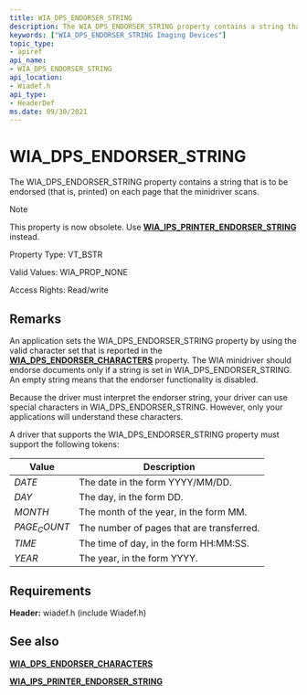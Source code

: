 ```yaml
---
title: WIA_DPS_ENDORSER_STRING
description: The WIA_DPS_ENDORSER_STRING property contains a string that is to be endorsed (that is, printed) on each page that the minidriver scans.
keywords: ["WIA_DPS_ENDORSER_STRING Imaging Devices"]
topic_type:
- apiref
api_name:
- WIA_DPS_ENDORSER_STRING
api_location:
- Wiadef.h
api_type:
- HeaderDef
ms.date: 09/30/2021
---
```


# WIA_DPS_ENDORSER_STRING

The WIA_DPS_ENDORSER_STRING property contains a string that is to be endorsed (that is, printed) on each page that the minidriver scans.

> [!NOTE]
> This property is now obsolete. Use [**WIA_IPS_PRINTER_ENDORSER_STRING**](wia-ips-printer-endorser-string.md) instead.

Property Type: VT_BSTR

Valid Values: WIA_PROP_NONE

Access Rights: Read/write

## Remarks

An application sets the WIA_DPS_ENDORSER_STRING property by using the valid character set that is reported in the [**WIA_DPS_ENDORSER_CHARACTERS**](wia-dps-endorser-characters.md) property. The WIA minidriver should endorse documents only if a string is set in WIA_DPS_ENDORSER_STRING. An empty string means that the endorser functionality is disabled.

Because the driver must interpret the endorser string, your driver can use special characters in WIA_DPS_ENDORSER_STRING. However, only your applications will understand these characters.

A driver that supports the WIA_DPS_ENDORSER_STRING property must support the following tokens:

| Value | Description |
|--|--|
| $DATE$ | The date in the form YYYY/MM/DD. |
| $DAY$ | The day, in the form DD. |
| $MONTH$ | The month of the year, in the form MM. |
| $PAGE_COUNT$ | The number of pages that are transferred. |
| $TIME$ | The time of day, in the form HH:MM:SS. |
| $YEAR$ | The year, in the form YYYY. |

## Requirements

**Header:** wiadef.h (include Wiadef.h)

## See also

[**WIA_DPS_ENDORSER_CHARACTERS**](wia-dps-endorser-characters.md)

[**WIA_IPS_PRINTER_ENDORSER_STRING**](wia-ips-printer-endorser-string.md)
